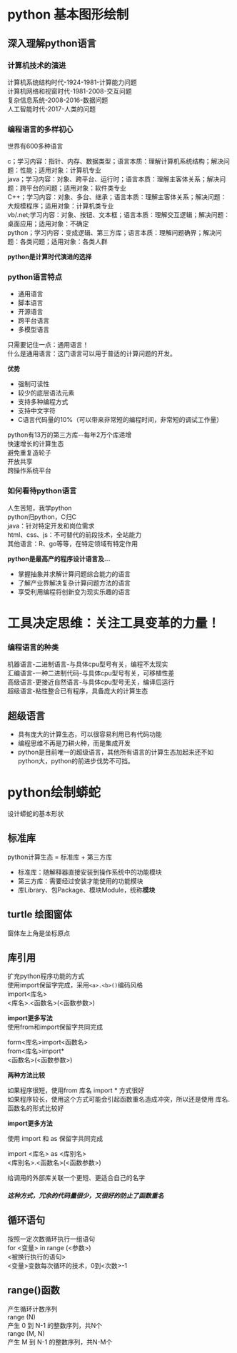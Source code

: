 # python 基本图形绘制

## 深入理解python语言

### 计算机技术的演进
计算机系统结构时代-1924-1981-计算能力问题  
计算机网络和视窗时代-1981-2008-交互问题  
复杂信息系统-2008-2016-数据问题  
人工智能时代-2017-人类的问题  

### 编程语言的多样初心

世界有600多种语言  

c；学习内容：指针、内存、数据类型；语言本质：理解计算机系统结构；解决问题：性能；适用对象：计算机专业  
java；学习内容：对象、跨平台、运行时；语言本质：理解主客体关系；解决问题：跨平台的问题；适用对象：软件类专业  
C++；学习内容：对象、多台、继承；语言本质：理解主客体关系；解决问题：大规模程序；适用对象：计算机类专业  
vb/.net;学习内容：对象、按钮、文本框；语言本质：理解交互逻辑；解决问题：桌面应用；适用对象：不确定  
python；学习内容：变成逻辑、第三方库；语言本质：理解问题确界；解决问题：各类问题；适用对象：各类人群  
  
**python是计算时代演进的选择**  
  
### python语言特点  
  
- 通用语言  
- 脚本语言  
- 开源语言  
- 跨平台语言  
- 多模型语言  
  
只需要记住一点：通用语言！  
什么是通用语言：这门语言可以用于普适的计算问题的开发。  
  
**优势**  
  
- 强制可读性  
- 较少的底层语法元素  
- 支持多种编程方式  
- 支持中文字符  
- C语言代码量的10%（可以带来非常短的编程时间，非常短的调试工作量）  
  
python有13万的第三方库--每年2万个库递增  
快速增长的计算生态  
避免重复造轮子  
开放共享  
跨操作系统平台  
  
### 如何看待python语言  
  
人生苦短，我学python  
python归python，C归C  
java：针对特定开发和岗位需求  
html、css、js：不可替代的前段技术，全站能力  
其他语言：R、go等等，在特定领域有特定作用  
  
**python是最高产的程序设计语言及...**  
- 掌握抽象并求解计算问题综合能力的语言  
- 了解产业界解决复杂计算问题方法的语言  
- 享受利用编程将创新变为现实乐趣的语言  
  
# **工具决定思维：关注工具变革的力量！**  
  
### 编程语言的种类  
  
机器语言-二进制语言-与具体cpu型号有关，编程不太现实  
汇编语言-一种二进制代码-与具体cpu型号有关，可移植性差  
高级语言-更接近自然语言-与具体cpu型号无关，编译后运行  
超级语言-粘性整合已有程序，具备庞大的计算生态  
  
## 超级语言  
  
- 具有庞大的计算生态，可以很容易利用已有代码功能  
- 编程思维不再是刀耕火种，而是集成开发  
- python是目前唯一的超级语言，其他所有语言的计算生态加起来还不如python大，python的前进步伐势不可挡。  
  
# python绘制蟒蛇  
  
设计蟒蛇的基本形状  
  
## 标准库  
  
python计算生态 = 标准库 + 第三方库  
  
- 标准库：随解释器直接安装到操作系统中的功能模块  
- 第三方库：需要经过安装才能使用的功能模块  
- 库Library、包Package、模块Module，统称**模块**  
  
## turtle 绘图窗体  
  
窗体左上角是坐标原点  
  
## 库引用  
扩充python程序功能的方式  
 使用import保留字完成，采用`<a>.<b>()`编码风格  
 import<库名>  
 <库名>.<函数名>(<函数参数>)  
  
**import更多写法**  
使用from和import保留字共同完成  
  
form<库名>import<函数名>  
from<库名>import*  
<函数名>(<函数参数>)  
  
  
**两种方法比较**  
  
如果程序很短，使用from 库名 import * 方式很好  
如果程序较长，使用这个方式可能会引起函数重名造成冲突，所以还是使用 库名.函数名的形式比较好  
  
**import更多方法**  
  
使用 import 和 as 保留字共同完成  
  
import <库名> as <库别名>  
<库别名>.<函数名>(<函数参数>)  
  
给调用的外部库关联一个更短、更适合自己的名字  
  
##### 这种方式，冗余的代码量很少，又很好的防止了函数重名  
  
## 循环语句  
按照一定次数循环执行一组语句  
for <变量> in range (<参数>)  
    <被换行执行的语句>  
    <变量>变数每次循环的技术，0到<次数>-1  
  
## range()函数  
产生循环计数序列  
    range (N)  
    产生 0 到 N-1 的整数序列，共N个  
    range (M, N)  
    产生 M 到 N-1 的整数序列，共N-M个  
  
  
  
  
